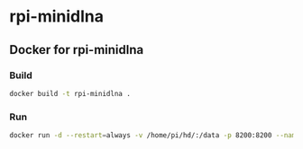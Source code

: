 # rpi-minidlna

## Docker for rpi-minidlna

### Build
```sh
docker build -t rpi-minidlna .
```

### Run
```sh
docker run -d --restart=always -v /home/pi/hd/:/data -p 8200:8200 --name=movies felipeconti/rpi-minidlna
```
